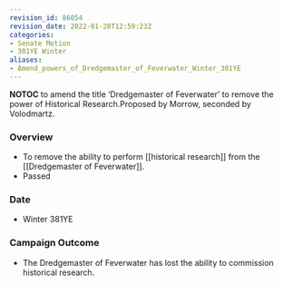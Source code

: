 ```yaml
---
revision_id: 86054
revision_date: 2022-01-28T12:59:23Z
categories:
- Senate Motion
- 381YE Winter
aliases:
- Amend_powers_of_Dredgemaster_of_Feverwater_Winter_381YE
---
```



__NOTOC__
to amend the title ‘Dredgemaster of Feverwater’ to remove the power of Historical Research.Proposed by Morrow, seconded by Volodmartz.
### Overview
* To remove the ability to perform [[historical research]] from the [[Dredgemaster of Feverwater]].
* Passed
### Date
* Winter 381YE
### Campaign Outcome
* The Dredgemaster of Feverwater has lost the ability to commission historical research.